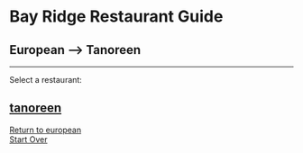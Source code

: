 # Bay Ridge Restaurant Guide
## European --> Tanoreen
---
Select a restaurant:
## [tanoreen](https://tanoreen.com/)  

[Return to european](../european.md)  
[Start Over](../../home.md)